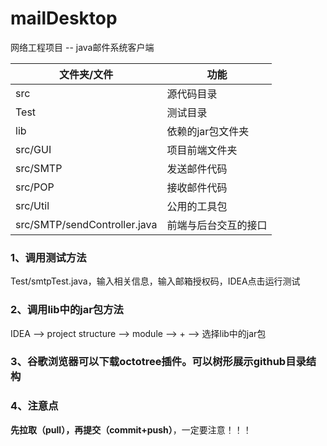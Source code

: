 # mailDesktop
网络工程项目 -- java邮件系统客户端

| 文件夹/文件                  | 功能                 |
| ---------------------------- | -------------------- |
| src                          | 源代码目录           |
| Test                         | 测试目录             |
| lib                          | 依赖的jar包文件夹    |
| src/GUI                      | 项目前端文件夹       |
| src/SMTP                     | 发送邮件代码         |
| src/POP                      | 接收邮件代码         |
| src/Util                     | 公用的工具包         |
| src/SMTP/sendController.java | 前端与后台交互的接口 |



### 1、调用测试方法

Test/smtpTest.java，输入相关信息，输入邮箱授权码，IDEA点击运行测试


### 2、调用lib中的jar包方法
IDEA --> project structure --> module --> + --> 选择lib中的jar包

### 3、谷歌浏览器可以下载octotree插件。可以树形展示github目录结构


### 4、注意点

**先拉取（pull），再提交（commit+push）**，一定要注意！！！
